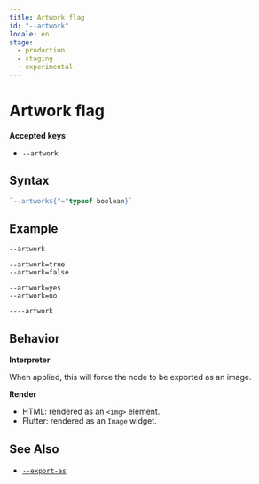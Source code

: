 ```yaml
---
title: Artwork flag
id: "--artwork"
locale: en
stage:
  - production
  - staging
  - experimental
---
```


# Artwork flag

**Accepted keys**

- `--artwork`

## Syntax

```ts
`--artwork${"="typeof boolean}`
```

## Example

```
--artwork

--artwork=true
--artwork=false

--artwork=yes
--artwork=no

----artwork
```

## Behavior

**Interpreter**

When applied, this will force the node to be exported as an image.

**Render**

- HTML: rendered as an `<img>` element.
- Flutter: rendered as an `Image` widget.

## See Also

- [`--export-as`](../--export-as)

